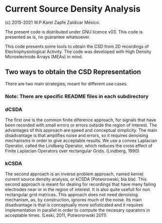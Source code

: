 # Current Source Density Analysis

(c) 2015-2021 W.P.Karel Zapfe Zaldivar
México.

The present code is distributed under GNU licence v03.
This code is presented as is, no guarantee whatsoever.

This code presents some tools to obtain the CSD from 2D recordings of
Electrophysiological Activity. The code was developed with 
High Density Microelectrode Arrays (MEAs) in mind. 

## Two ways to obtain the CSD Representation

There are two main strategies, meant for different use cases.

### Note: There are specific README files in each subdirectory

### dCSDA

The first one is the common finite diference approach, for 
signals that have been recorded with small errors or errors outside
the region of interest. The advantages of this approach are speed and
conceptual simplicity. The main disadvantage is that amplifies noise
and errors, so it requires denoising mechanisms in order to give
acceptable results. We use a convex Laplacian Operator, called
the Lindberg Operator, which reduces the cross effect of Finite Laplacian
Operators over rectangular Grids. 
(Lindberg, 1990)


### kCSDA
The second approach is an inverse problem approach, named
kernel current source density analysis, or kCSDA (Potworowski, bla bla).
This second approach is meant for dealing for recordings that have
many failing electrodes near or in the region of interest. It is also
quite usefull for non rectangular grid matrices. This approach does not
need denoising mechanism, as, by construction, ignores much of the noise.
Its main disadvantage is that is conceptually more sofisticated and 
it requires implementation in parallel in order to compute the
necesary oparators in acceptable times.
(Leski, 2011, Potwororwski 2011)





